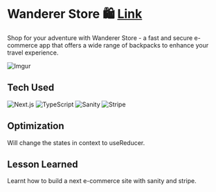 # Wanderer Store 🛍️ [Link](https://tackletalk.onrender.com/)

Shop for your adventure with Wanderer Store - a fast and secure e-commerce app that offers a wide range of backpacks to enhance your travel experience.

![Imgur](https://i.imgur.com/G9JaUMZ.jpg)

## Tech Used
![Next.js](https://img.shields.io/badge/-Next.js-black?style=for-the-badge&logo=vercel&logoColor=white)
![TypeScript](https://img.shields.io/badge/-TypeScript-%23007ACC?style=for-the-badge&logo=typescript&logoColor=white)
![Sanity](https://img.shields.io/badge/-Sanity-orange?style=for-the-badge&logoColor=white)
![Stripe](https://img.shields.io/badge/-Stripe-%2366FF99?style=for-the-badge&logo=stripe&logoColor=white)

## Optimization

Will change the states in context to useReducer.

## Lesson Learned

Learnt how to build a next e-commerce site with sanity and stripe.
